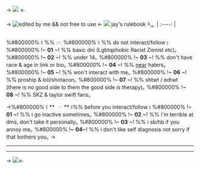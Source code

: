 -> ![](https://media.discordapp.net/attachments/903364339464044575/1203348844277145630/IMG_0208.png?ex=65d0c4f1&is=65be4ff1&hm=4613b78c0a14b72870a19f63f765b90d98ef631ce35d9adbe687abed8628342b&) <-

-> ![edited by me && not free to use](https://media.discordapp.net/attachments/903364339464044575/1203348598096527390/phonto.png?ex=65d0c4b6&is=65be4fb6&hm=cfa91df11d20949ccdfb81c42d8499929845a788dc7de975d1bd1c711f0f8f53&?width=1280&height=900) <-
![](https://media.discordapp.net/attachments/903364339464044575/1113486761197305917/853A30C5-8E71-46E3-8612-AF88C73224EA.gif?ex=65ccd9db&is=65ba64db&hm=e6f8ac0abe9709a5a5af5fbbe73f4b9552ff4751585ced791fdcab143a0e5db8&)‏‏‎ ‎ jay's rulebook ༢ུ ⠀ |
:----: |


%#800000% ꒰ %% `𓏵` %#800000% ꒱ %% do not interact/follow ⦂
%#800000% !~ **01** ~! %% basic dni (Lgbtqphobic Racist Zionist etc)｡ %#800000% !~ **02** ~! %% under 14｡ %#800000% !~ **03** ~! %% don't have race & age in link or bio｡ %#800000% !~ **04** ~! %% [near](https://natefilesv2.carrd.co/#aboutnear) haters｡ %#800000% !~ **05** ~! %% won't interact with me｡ %#800000% !~ **06** ~! %% proship & loli/shotacon｡ %#800000% !~ **07** ~! %% shtwt / edtwt (there is no good side to them the good side is therapy)｡ %#800000% !~ **08** ~! %% SKZ & taylor swift fans｡

->%#800000% ꒰ ** `‏‏‎ ‎♡‏‏‎ ‎`** ꒱%% before you interact/follow ⦂
%#800000% !~ **01** ~! %% i go inactive sometimes｡ %#800000% !~ **02** ~! %% i'm terrible at dms, don't take it personally｡ %#800000% !~ **03** ~! %% i sb/hb if you annoy me｡ %#800000% !~ **04**~! %% i don't like self diagnosis not sorry if that bothers you｡ ->
***
***


-> ![](https://media.discordapp.net/attachments/903364339464044575/1203348844012896276/IMG_0209.png?ex=65d0c4f1&is=65be4ff1&hm=7a3f53a529db0a6e347ffecf3c9bf98b6081b4e8b6c0d55c9ba5bcc79f2014e2&)<-